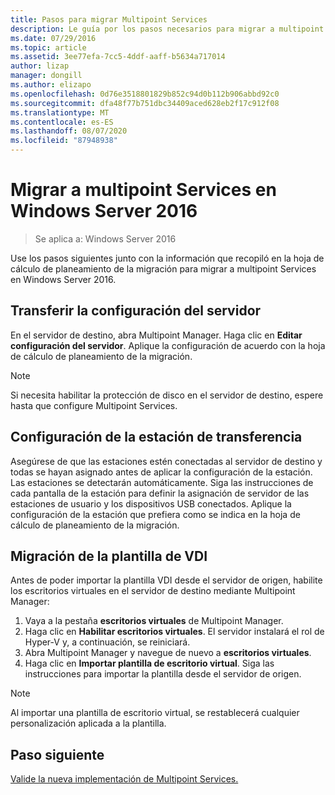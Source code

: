 ```yaml
---
title: Pasos para migrar Multipoint Services
description: Le guía por los pasos necesarios para migrar a multipoint Services en Windows Server 2016
ms.date: 07/29/2016
ms.topic: article
ms.assetid: 3ee77efa-7cc5-4ddf-aaff-b5634a717014
author: lizap
manager: dongill
ms.author: elizapo
ms.openlocfilehash: 0d76e3518801829b852c94d0b112b906abbd92c0
ms.sourcegitcommit: dfa48f77b751dbc34409aced628eb2f17c912f08
ms.translationtype: MT
ms.contentlocale: es-ES
ms.lasthandoff: 08/07/2020
ms.locfileid: "87948938"
---
```

# <a name="migrate-to--multipoint-services-in-windows-server-2016"></a>Migrar a multipoint Services en Windows Server 2016

>Se aplica a: Windows Server 2016

Use los pasos siguientes junto con la información que recopiló en la hoja de cálculo de planeamiento de la migración para migrar a multipoint Services en Windows Server 2016.

## <a name="transfer-server-settings"></a>Transferir la configuración del servidor
En el servidor de destino, abra Multipoint Manager. Haga clic en **Editar configuración del servidor**. Aplique la configuración de acuerdo con la hoja de cálculo de planeamiento de la migración.

> [!NOTE]
> Si necesita habilitar la protección de disco en el servidor de destino, espere hasta que configure Multipoint Services.

## <a name="transfer-station-settings"></a>Configuración de la estación de transferencia
Asegúrese de que las estaciones estén conectadas al servidor de destino y todas se hayan asignado antes de aplicar la configuración de la estación. Las estaciones se detectarán automáticamente. Siga las instrucciones de cada pantalla de la estación para definir la asignación de servidor de las estaciones de usuario y los dispositivos USB conectados. Aplique la configuración de la estación que prefiera como se indica en la hoja de cálculo de planeamiento de la migración.

## <a name="migrate-the-vdi-template"></a>Migración de la plantilla de VDI

Antes de poder importar la plantilla VDI desde el servidor de origen, habilite los escritorios virtuales en el servidor de destino mediante Multipoint Manager:

1. Vaya a la pestaña **escritorios virtuales** de Multipoint Manager.
2. Haga clic en **Habilitar escritorios virtuales**. El servidor instalará el rol de Hyper-V y, a continuación, se reiniciará.
3. Abra Multipoint Manager y navegue de nuevo a **escritorios virtuales**.
4. Haga clic en **Importar plantilla de escritorio virtual**. Siga las instrucciones para importar la plantilla desde el servidor de origen.

> [!NOTE]
> Al importar una plantilla de escritorio virtual, se restablecerá cualquier personalización aplicada a la plantilla.

## <a name="next-step"></a>Paso siguiente
[Valide la nueva implementación de Multipoint Services.](multipoint-services-post-migration-steps.md)